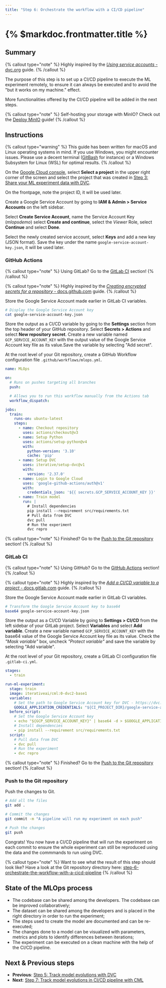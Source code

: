 ```yaml
---
title: "Step 6: Orchestrate the workflow with a CI/CD pipeline"
---
```


# {% $markdoc.frontmatter.title %}

## Summary

{% callout type="note" %}
Highly inspired by the [_Using service accounts_ - dvc.org](https://dvc.org/doc/user-guide/setup-google-drive-remote#using-service-accounts) guide.
{% /callout %}

The purpose of this step is to set up a CI/CD pipeline to execute the ML experiment remotely, to ensure it can always be executed and to avoid the "but it works on my machine." effect.

More functionalities offered by the CI/CD pipeline will be added in the next steps.

{% callout type="note" %}
Self-hosting your storage with MinIO? Check out the [Deploy MinIO](/advanced-concepts/deploy-minio) guide!
{% /callout %}

## Instructions

{% callout type="warning" %}
This guide has been written for macOS and Linux operating systems in mind. If you use Windows, you might encounter issues. Please use a decent terminal ([GitBash](https://gitforwindows.org/) for instance) or a Windows Subsystem for Linux (WSL) for optimal results.
{% /callout %}

On the [Google Cloud console](https://console.cloud.google.com/), select **Select a project** in the upper right corner of the screen and select the project that was created in [Step 3: Share your ML experiment data with DVC](/the-guide/step-3-share-your-ml-experiment-data-with-dvc).

On the frontpage, note the project ID, it will be used later.

Create a Google Service Account by going to **IAM & Admin > Service Accounts**  on the left sidebar.

Select **Create Service Account**, name the Service Account Key (_mlopsdemo_) select **Create and continue**, select the _Viewer_ Role, select **Continue** and select **Done**.

Select the newly created service account, select **Keys** and add a new key (JSON format). Save the key under the name `google-service-account-key.json`, it will be used later.

### GitHub Actions

{% callout type="note" %}
Using GitLab? Go to the [GitLab CI](#gitlab-ci) section!
{% /callout %}

{% callout type="note" %}
Highly inspired by the [_Creating encrypted secrets for a repository_ - docs.github.com](https://docs.github.com/en/actions/security-guides/encrypted-secrets#creating-encrypted-secrets-for-a-repository) guide.
{% /callout %}

Store the Google Service Account made earlier in GitLab CI variables.

```sh
# Display the Google Service Account key
cat google-service-account-key.json
```

Store the output as a CI/CD variable by going to the **Settings** section from the top header of your GitHub repository. Select **Secrets > Actions** and select **New repository secret**. Create a new variable named `GCP_SERVICE_ACCOUNT_KEY` with the output value of the Google Service Account key file as its value.Save the variable by selecting "Add secret".

At the root level of your Git repository, create a GitHub Workflow configuration file `.github/workflows/mlops.yml`.

```yaml
name: MLOps

on:
  # Runs on pushes targeting all branches
  push:

  # Allows you to run this workflow manually from the Actions tab
  workflow_dispatch:

jobs:
  train:
    runs-on: ubuntu-latest
    steps:
      - name: Checkout repository
        uses: actions/checkout@v3
      - name: Setup Python
        uses: actions/setup-python@v4
        with:
          python-version: '3.10'
          cache: 'pip'
      - name: Setup DVC
        uses: iterative/setup-dvc@v1
        with:
          version: '2.37.0'
      - name: Login to Google Cloud
        uses: 'google-github-actions/auth@v1'
        with:
          credentials_json: '${{ secrets.GCP_SERVICE_ACCOUNT_KEY }}'
      - name: Train model
        run: |
          # Install dependencies
          pip install --requirement src/requirements.txt
          # Pull data from DVC
          dvc pull
          # Run the experiment
          dvc repro
```

{% callout type="note" %}
Finished? Go to the [Push to the Git repository](#push-to-the-git-repository) section!
{% /callout %}

### GitLab CI

{% callout type="note" %}
Using GitHub? Go to the [GitHub Actions](#github-actions) section!
{% /callout %}

{% callout type="note" %}
Highly inspired by the [_Add a CI/CD variable to a project_ - docs.gitlab.com](https://docs.gitlab.com/ee/ci/variables/#add-a-cicd-variable-to-a-project) guide.
{% /callout %}

Store the Google Service Account made earlier in GitLab CI variables.

```sh
# Transform the Google Service Account key to base64
base64 google-service-account-key.json
```

Store the output as a CI/CD Variable by going to **Settings > CI/CD** from the left sidebar of your GitLab project. Select **Variables** and select **Add variable**. Create a new variable named `GCP_SERVICE_ACCOUNT_KEY` with the base64 value of the Google Service Account key file as its value. Check the _"Mask variable"_ box, uncheck _"Protect variable"_ and save the variable by selecting "Add variable".

At the root level of your Git repository, create a GitLab CI configuration file `.gitlab-ci.yml`.

```yaml
stages:
  - train

run-ml-experiment:
  stage: train
  image: iterativeai/cml:0-dvc2-base1
  variables:
    # Set the path to Google Service Account key for DVC - https://dvc.org/doc/command-reference/remote/add#google-cloud-storage
    GOOGLE_APPLICATION_CREDENTIALS: "${CI_PROJECT_DIR}/google-service-account-key.json"
  before_script:
    # Set the Google Service Account key
    - echo "${GCP_SERVICE_ACCOUNT_KEY}" | base64 -d > $GOOGLE_APPLICATION_CREDENTIALS
    # Install dependencies
    - pip install --requirement src/requirements.txt
  script:
    # Pull data from DVC
    - dvc pull
    # Run the experiment
    - dvc repro
```

{% callout type="note" %}
Finished? Go to the [Push to the Git repository](#push-to-the-git-repository) section!
{% /callout %}

### Push to the Git repository

Push the changes to Git.

```sh
# Add all the files
git add .

# Commit the changes
git commit -m "A pipeline will run my experiment on each push"

# Push the changes
git push
```

Congrats! You now have a CI/CD pipeline that will run the experiment on each commit to ensure the whole experiment can still be reproduced using the data and the commmands to run using DVC.

{% callout type="note" %}
Want to see what the result of this step should look like? Have a look at the Git repository directory here: [step-6-orchestrate-the-workflow-with-a-cicd-pipeline](https://github.com/csia-pme/a-guide-to-mlops/tree/main/pages/the-guide/step-6-orchestrate-the-workflow-with-a-cicd-pipeline)
{% /callout %}

## State of the MLOps process

- The codebase can be shared among the developers. The codebase can be improved collaboratively;
- The dataset can be shared among the developers and is placed in the right directory in order to run the experiment;
- The steps used to create the model are documented and can be re-executed;
- The changes done to a model can be visualized with parameters, metrics and plots to identify differences between iterations;
- The experiment can be executed on a clean machine with the help of the CI/CD pipeline.

## Next & Previous steps

- **Previous**: [Step 5: Track model evolutions with DVC](/the-guide/step-6-orchestrate-the-workflow-with-a-cicd-pipeline)
- **Next**: [Step 7: Track model evolutions in CI/CD pipeline with CML](/the-guide/step-7-track-model-evolutions-in-cicd-pipeline-with-cml)
